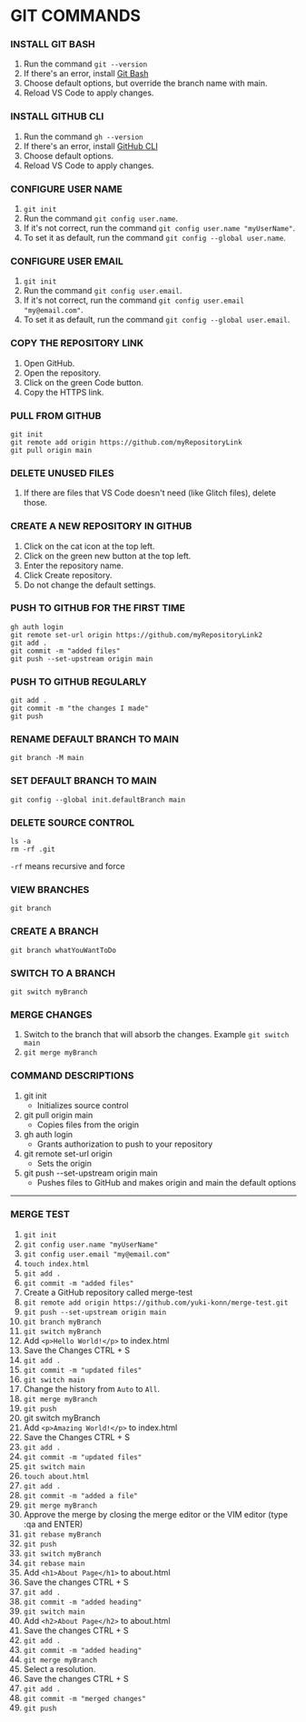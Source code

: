 # GIT COMMANDS
### INSTALL GIT BASH

1. Run the command `git --version`
2. If there's an error, install [Git Bash](https://git-scm.com/)
3. Choose default options, but override the branch name with main.
4. Reload VS Code to apply changes.

### INSTALL GITHUB CLI

1. Run the command `gh --version`
2. If there's an error, install [GitHub CLI](https://cli.github.com/)
3. Choose default options.
4. Reload VS Code to apply changes.

### CONFIGURE USER NAME

1. `git init`
2. Run the command `git config user.name`.
3. If it's not correct, run the command `git config user.name "myUserName"`.
4. To set it as default, run the command `git config --global user.name`.

### CONFIGURE USER EMAIL

1. `git init`
2. Run the command `git config user.email`.
3. If it's not correct, run the command `git config user.email "my@email.com"`.
4. To set it as default, run the command `git config --global user.email`.

### COPY THE REPOSITORY LINK

1. Open GitHub.
2. Open the repository.
3. Click on the green Code button.
4. Copy the HTTPS link.

### PULL FROM GITHUB
```
git init
git remote add origin https://github.com/myRepositoryLink
git pull origin main
```

### DELETE UNUSED FILES

1. If there are files that VS Code doesn't need (like Glitch files), delete those.

### CREATE A NEW REPOSITORY IN GITHUB

1.  Click on the cat icon at the top left.
2.  Click on the green new button at the top left.
3.  Enter the repository name.
4.  Click Create repository.
5.  Do not change the default settings.

### PUSH TO GITHUB FOR THE FIRST TIME
```
gh auth login 
git remote set-url origin https://github.com/myRepositoryLink2
git add .
git commit -m "added files"
git push --set-upstream origin main
```

### PUSH TO GITHUB REGULARLY
```
git add .
git commit -m "the changes I made"
git push
```

### RENAME DEFAULT BRANCH TO MAIN

`git branch -M main`

### SET DEFAULT BRANCH TO MAIN

`git config --global init.defaultBranch main`

### DELETE SOURCE CONTROL
```
ls -a
rm -rf .git
```

`-rf` means recursive and force

### VIEW BRANCHES

`git branch`

### CREATE A BRANCH

`git branch whatYouWantToDo`

### SWITCH TO A BRANCH

`git switch myBranch`

### MERGE CHANGES

1. Switch to the branch that will absorb the changes. Example `git switch main`
2. `git merge myBranch`

### COMMAND DESCRIPTIONS
1. git init
   - Initializes source control 
2. git pull origin main
   - Copies files from the origin
3. gh auth login
   - Grants authorization to push to your repository
4. git remote set-url origin
   - Sets the origin
5. git push --set-upstream origin main
   - Pushes files to GitHub and makes origin and main the default options

---

### MERGE TEST

1. `git init`
2. `git config user.name "myUserName"`
3. `git config user.email "my@email.com"`
4. `touch index.html`
5. `git add .`
6. `git commit -m "added files"`
7. Create a GitHub repository called merge-test
8. `git remote add origin https://github.com/yuki-konn/merge-test.git`
9. `git push --set-upstream origin main`
10. `git branch myBranch`
11. `git switch myBranch`
12. Add `<p>Hello World!</p>` to index.html
13. Save the Changes CTRL + S
14. `git add .`
15. `git commit -m "updated files"`
16. `git switch main`
17. Change the history from `Auto` to `All`.
18. `git merge myBranch`
19. `git push`
20. git switch myBranch
21. Add `<p>Amazing World!</p>` to index.html
22. Save the Changes CTRL + S
23. `git add .`
24. `git commit -m "updated files"`
25. `git switch main`
26. `touch about.html`
27. `git add .`
28. `git commit -m "added a file"`
29. `git merge myBranch`
30. Approve the merge by closing the merge editor or the VIM editor (type :qa and ENTER)
31. `git rebase myBranch`
32. `git push`
33. `git switch myBranch`
34. `git rebase main`
35. Add `<h1>About Page</h1>` to about.html
36. Save the changes CTRL + S
37. `git add .`
38. `git commit -m "added heading"`
39. `git switch main`
40. Add `<h2>About Page</h2>` to about.html
41. Save the changes CTRL + S
42. `git add .`
43. `git commit -m "added heading"`
44. `git merge myBranch`
45. Select a resolution.
46. Save the changes CTRL + S
47. `git add .`
48. `git commit -m "merged changes"`
49. `git push`
